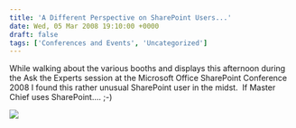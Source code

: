 ```yaml
---
title: 'A Different Perspective on SharePoint Users...'
date: Wed, 05 Mar 2008 19:10:00 +0000
draft: false
tags: ['Conferences and Events', 'Uncategorized']
---
```


While walking about the various booths and displays this afternoon during the Ask the Experts session at the Microsoft Office SharePoint Conference 2008 I found this rather unusual SharePoint user in the midst.  If Master Chief uses SharePoint.... ;-)

![](https://msdnshared.blob.core.windows.net/media/TNBlogsFS/BlogFileStorage/blogs_technet/wbaer/WindowsLiveWriter/ADifferentPerspectiveonSharePointUsers_E372/20080305_00019_2.jpg)